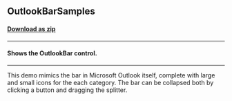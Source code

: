 ## OutlookBarSamples
#### [Download as zip](https://downgit.github.io/#/home?url=https://github.com/GrapeCity/ComponentOne-WPF-Samples/tree/master/\NET_4.5.2\C1.WPF.OutlookBar\CS\OutlookBarSamples)
____
#### Shows the OutlookBar control.
____
This demo mimics the bar in Microsoft Outlook itself, complete with large and small icons for the each category.  The bar can be collapsed both by clicking a button and dragging the splitter.
